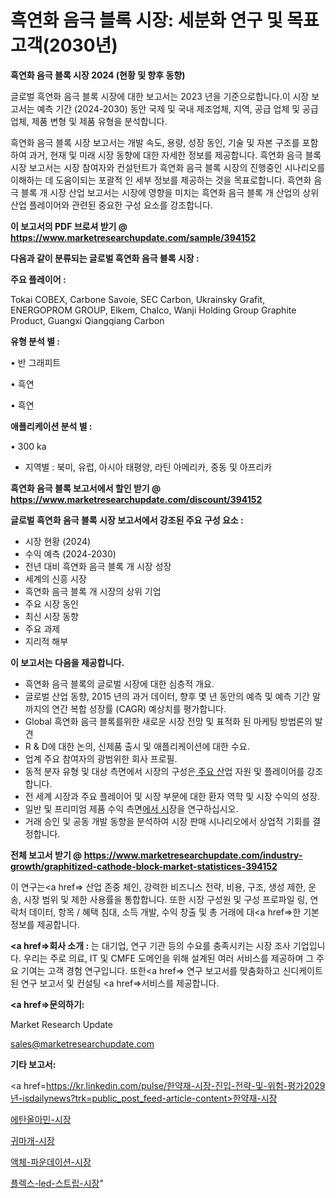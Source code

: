# 흑연화 음극 블록 시장: 세분화 연구 및 목표 고객(2030년)

<strong>흑연화 음극 블록 시장 2024 (현황 및 향후 동향)</strong>

글로벌 흑연화 음극 블록 시장에 대한 보고서는 2023 년을 기준으로합니다.이 시장 보고서는 예측 기간 (2024-2030) 동안 국제 및 국내 제조업체, 지역, 공급 업체 및 공급 업체, 제품 변형 및 제품 유형을 분석합니다.

흑연화 음극 블록 시장 보고서는 개발 속도, 용량, 성장 동인, 기술 및 자본 구조를 포함하여 과거, 현재 및 미래 시장 동향에 대한 자세한 정보를 제공합니다. 흑연화 음극 블록 시장 보고서는 시장 참여자와 컨설턴트가 흑연화 음극 블록 시장의 진행중인 시나리오를 이해하는 데 도움이되는 포괄적 인 세부 정보를 제공하는 것을 목표로합니다. 흑연화 음극 블록 개 시장 산업 보고서는 시장에 영향을 미치는 흑연화 음극 블록 개 산업의 상위 산업 플레이어와 관련된 중요한 구성 요소를 강조합니다.



<strong>이 보고서의 PDF 브로셔 받기 @ <a href=https://www.marketresearchupdate.com/sample/394152>https://www.marketresearchupdate.com/sample/394152</a></strong>



<strong>다음과 같이 분류되는 글로벌 흑연화 음극 블록 시장 :</strong>



<strong>주요 플레이어 :</strong>

Tokai COBEX, Carbone Savoie, SEC Carbon, Ukrainsky Grafit, ENERGOPROM GROUP, Elkem, Chalco, Wanji Holding Group Graphite Product, Guangxi Qiangqiang Carbon



<strong>유형 분석 별 :</strong>

• 반 그래피트

• 흑연

• 흑연



<strong>애플리케이션 분석 별 :</strong>

• 300 ka

<ul>
  <li>지역별 : 북미, 유럽, 아시아 태평양, 라틴 아메리카, 중동 및 아프리카</li>
</ul>


<strong>흑연화 음극 블록 보고서에서 할인 받기 @ <a href=https://www.marketresearchupdate.com/discount/394152>https://www.marketresearchupdate.com/discount/394152</a></strong>



<strong>글로벌 흑연화 음극 블록 시장 보고서에서 강조된 주요 구성 요소 :</strong>
<ul>
  <li>시장 현황 (2024)</li>
  <li>수익 예측 (2024-2030)</li>
  <li>전년 대비 흑연화 음극 블록 개 시장 성장</li>
  <li>세계의 신흥 시장</li>
  <li>흑연화 음극 블록 개 시장의 상위 기업</li>
  <li>주요 시장 동인</li>
  <li>최신 시장 동향</li>
  <li>주요 과제</li>
  <li>지리적 해부</li>
</ul>


<strong>이 보고서는 다음을 제공합니다.</strong>
<ul>
  <li>흑연화 음극 블록의 글로벌 시장에 대한 심층적 개요.</li>
  <li>글로벌 산업 동향, 2015 년의 과거 데이터, 향후 몇 년 동안의 예측 및 예측 기간 말까지의 연간 복합 성장률 (CAGR) 예상치를 평가합니다.</li>
  <li>Global 흑연화 음극 블록를위한 새로운 시장 전망 및 표적화 된 마케팅 방법론의 발견</li>
  <li>R &amp; D에 대한 논의, 신제품 출시 및 애플리케이션에 대한 수요.</li>
  <li>업계 주요 참여자의 광범위한 회사 프로필.</li>
  <li>동적 분자 유형 및 대상 측면에서 시장의 구성은<a href=> 주요 산</a>업 자원 및 플레이어를 강조합니다.</li>
  <li>전 세계 시장과 주요 플레이어 및 시장 부문에 대한 환자 역학 및 시장 수익의 성장.</li>
  <li>일반 및 프리미엄 제품 수익 측면<a href=>에서 시</a>장을 연구하십시오.</li>
  <li>거래 승인 및 공동 개발 동향을 분석하여 시장 판매 시나리오에서 상업적 기회를 결정합니다.</li>
</ul>



<strong>전체 보고서 받기 @ <a href=https://www.marketresearchupdate.com/industry-growth/graphitized-cathode-block-market-statistices-394152>https://www.marketresearchupdate.com/industry-growth/graphitized-cathode-block-market-statistices-394152</a></strong>

이 연구는<a href=> 산업 존중</a> 체인, 강력한 비즈니스 전략, 비용, 구조, 생성 제한, 운송, 시장 범위 및 제한 사용률을 통합합니다. 또한 시장 구성원 및 구성 프로파일 링, 연락처 데이터, 항목 / 혜택 침대, 소득 개발, 수익 창출 및 총 거래에 대<a href=>한 기본 </a>정보를 제공합니다.



<strong><a href=>회사 소</a>개 :</strong>
는 대기업, 연구 기관 등의 수요를 충족시키는 시장 조사 기업입니다. 우리는 주로 의료, IT 및 CMFE 도메인을 위해 설계된 여러 서비스를 제공하며 그 주요 기여는 고객 경험 연구입니다. 또한<a href=> 연구 보</a>고서를 맞춤화하고 신디케이트 된 연구 보고서 및 컨설팅 <a href=>서비스</a>를 제공합니다.



<strong><a href=>문의하기:</a></strong>

Market Research Update

sales@marketresearchupdate.com



<strong>기타 보고서:</strong>

<a href=https://kr.linkedin.com/pulse/한약재-시장-진입-전략-및-위험-평가2029년-isdailynews?trk=public_post_feed-article-content>한약재-시장</a>

<a href=https://www.linkedin.com/pulse/에탄올아민-시장-현재-및-미래-성장-2029-market-matrix-musings-analysis/>에탄올아민-시장</a>

<a href=https://www.linkedin.com/pulse/귀마개-시장-동향-및-성장-전망-survey-savvy-insights-360-analysis-uwxyf/>귀마개-시장</a>

<a href=https://www.linkedin.com/pulse/액체-파운데이션-시장-규모-및-성장-2023-trendsetters-talk-360-analysis-x85wf/>액체-파운데이션-시장</a>

<a href=https://www.linkedin.com/pulse/플렉스-led-스트립-시장-동향-및-성장-전망-data-dive-diaries-24-analysis-0yowf/>플렉스-led-스트립-시장</a>"
